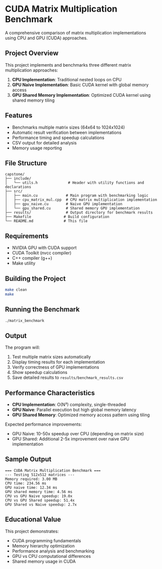 # CUDA Matrix Multiplication Benchmark

A comprehensive comparison of matrix multiplication implementations using CPU and GPU (CUDA) approaches.

## Project Overview

This project implements and benchmarks three different matrix multiplication approaches:

1. **CPU Implementation**: Traditional nested loops on CPU
2. **GPU Naive Implementation**: Basic CUDA kernel with global memory access
3. **GPU Shared Memory Implementation**: Optimized CUDA kernel using shared memory tiling

## Features

- Benchmarks multiple matrix sizes (64x64 to 1024x1024)
- Automatic result verification between implementations
- Performance timing and speedup calculations
- CSV output for detailed analysis
- Memory usage reporting

## File Structure

```
capstone/
├── include/
│   └── utils.h              # Header with utility functions and declarations
├── src/
│   ├── main.cu             # Main program with benchmarking logic
│   ├── cpu_matrix_mul.cpp  # CPU matrix multiplication implementation
│   ├── gpu_naive.cu        # Naive GPU implementation
│   └── gpu_shared.cu       # Shared memory GPU implementation
├── results/                # Output directory for benchmark results
├── Makefile               # Build configuration
└── README.md              # This file
```

## Requirements

- NVIDIA GPU with CUDA support
- CUDA Toolkit (nvcc compiler)
- C++ compiler (g++)
- Make utility

## Building the Project

```bash
make clean
make
```

## Running the Benchmark

```bash
./matrix_benchmark
```

## Output

The program will:
1. Test multiple matrix sizes automatically
2. Display timing results for each implementation
3. Verify correctness of GPU implementations
4. Show speedup calculations
5. Save detailed results to `results/benchmark_results.csv`

## Performance Characteristics

- **CPU Implementation**: O(N³) complexity, single-threaded
- **GPU Naive**: Parallel execution but high global memory latency
- **GPU Shared Memory**: Optimized memory access pattern using tiling

Expected performance improvements:
- GPU Naive: 10-50x speedup over CPU (depending on matrix size)
- GPU Shared: Additional 2-5x improvement over naive GPU implementation

## Sample Output

```
=== CUDA Matrix Multiplication Benchmark ===
--- Testing 512x512 matrices ---
Memory required: 3.00 MB
CPU time: 234.56 ms
GPU naive time: 12.34 ms
GPU shared memory time: 4.56 ms
CPU vs GPU Naive speedup: 19.0x
CPU vs GPU Shared speedup: 51.4x
GPU Shared vs Naive speedup: 2.7x
```

## Educational Value

This project demonstrates:
- CUDA programming fundamentals
- Memory hierarchy optimization
- Performance analysis and benchmarking
- GPU vs CPU computational differences
- Shared memory usage in CUDA
